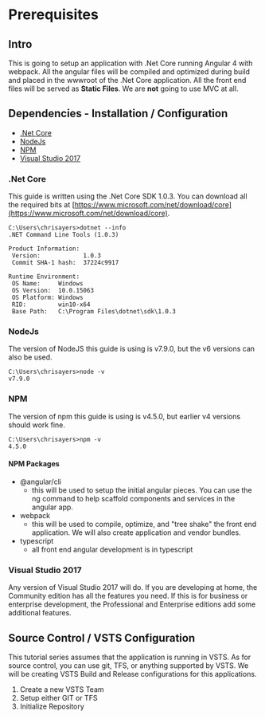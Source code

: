 # Prerequisites

## Intro

This is going to setup an application with .Net Core running Angular 4 with webpack.  All the angular files will be compiled and optimized during build and placed in the wwwroot of the .Net Core application.  All the front end files will be served as **Static Files**.  We are **not** going to use MVC at all.

## Dependencies - Installation / Configuration

- [.Net Core](#.net-core)
- [NodeJs](#nodejs)
- [NPM](#npm)
- [Visual Studio 2017](#visual-studio-2017)

### .Net Core

This guide is written using the .Net Core SDK 1.0.3. You can download all the required bits at [https://www.microsoft.com/net/download/core](https://www.microsoft.com/net/download/core).

    C:\Users\chrisayers>dotnet --info
    .NET Command Line Tools (1.0.3)

    Product Information:
     Version:            1.0.3
     Commit SHA-1 hash:  37224c9917

    Runtime Environment:
     OS Name:     Windows
     OS Version:  10.0.15063
     OS Platform: Windows
     RID:         win10-x64
     Base Path:   C:\Program Files\dotnet\sdk\1.0.3


### NodeJs

The version of NodeJS this guide is using is v7.9.0, but the v6 versions can also be used.

    C:\Users\chrisayers>node -v
    v7.9.0

### NPM

The version of npm this guide is using is v4.5.0, but earlier v4 versions should work fine.

    C:\Users\chrisayers>npm -v
    4.5.0

#### NPM Packages

- @angular/cli
  - this will be used to setup the initial angular pieces.  You can use the ng command to help scaffold components and services in the angular app.
- webpack
  - this will be used to compile, optimize, and "tree shake" the front end application.  We will also create application and vendor bundles.
- typescript
  - all front end angular development is in typescript

### Visual Studio 2017

Any version of Visual Studio 2017 will do.  If you are developing at home, the Community edition has all the features you need.  If this is for business or enterprise development, the Professional and Enterprise editions add some additional features.

## Source Control / VSTS Configuration

This tutorial series assumes that the application is running in VSTS.  As for source control, you can use git, TFS, or anything supported by VSTS.  We will be creating VSTS Build and Release configurations for this applications.

1. Create a new VSTS Team
1. Setup either GIT or TFS
1. Initialize Repository

